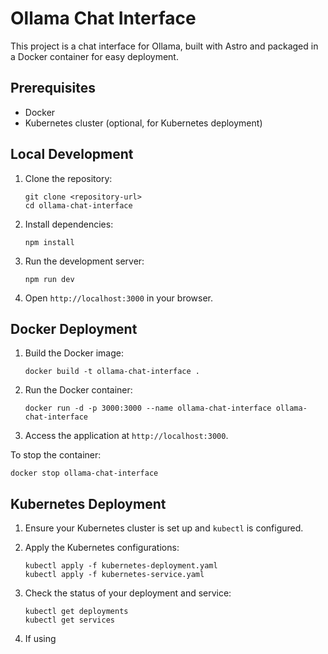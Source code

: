 # Ollama Chat Interface

This project is a chat interface for Ollama, built with Astro and packaged in a Docker container for easy deployment.

## Prerequisites

- Docker
- Kubernetes cluster (optional, for Kubernetes deployment)

## Local Development

1. Clone the repository:
   ```
   git clone <repository-url>
   cd ollama-chat-interface
   ```

2. Install dependencies:
   ```
   npm install
   ```

3. Run the development server:
   ```
   npm run dev
   ```

4. Open `http://localhost:3000` in your browser.

## Docker Deployment

1. Build the Docker image:
   ```
   docker build -t ollama-chat-interface .
   ```

2. Run the Docker container:
   ```
   docker run -d -p 3000:3000 --name ollama-chat-interface ollama-chat-interface
   ```

3. Access the application at `http://localhost:3000`.

To stop the container:
```
docker stop ollama-chat-interface
```

## Kubernetes Deployment

1. Ensure your Kubernetes cluster is set up and `kubectl` is configured.

2. Apply the Kubernetes configurations:
   ```
   kubectl apply -f kubernetes-deployment.yaml
   kubectl apply -f kubernetes-service.yaml
   ```

3. Check the status of your deployment and service:
   ```
   kubectl get deployments
   kubectl get services
   ```

4. If using
